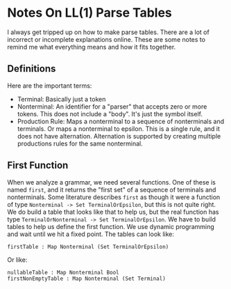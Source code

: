 # Notes On LL(1) Parse Tables

I always get tripped up on how to make parse tables. There are a lot of
incorrect or incomplete explanations online. These are some notes to remind
me what everything means and how it fits together.

## Definitions

Here are the important terms:

* Terminal: Basically just a token
* Nonterminal: An identifier for a "parser" that accepts zero or more tokens.
  This does not include a "body". It's just the symbol itself.
* Production Rule: Maps a nonterminal to a sequence of nonterminals and
  terminals. Or maps a nonterminal to epsilon. This is a single rule, and
  it does not have alternation. Alternation is supported by creating
  multiple productions rules for the same nonterminal.

## First Function

When we analyze a grammar, we need several functions. One of these is named
`first`, and it returns the "first set" of a sequence of terminals and
nonterminals. Some literature describes `first` as though it were a function
of type `Nonterminal -> Set TerminalOrEpsilon`, but this is not quite right.
We do build a table that looks like that to help us, but the real function
has type `TerminalOrNonterminal -> Set TerminalOrEpsilon`. We have to build
tables to help us define the first function. We use dynamic programming
and wait until we hit a fixed point. The tables can look like:

    firstTable : Map Nonterminal (Set TerminalOrEpsilon)

Or like:

    nullableTable : Map Nonterminal Bool
    firstNonEmptyTable : Map Nonterminal (Set Terminal)
